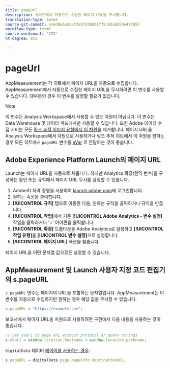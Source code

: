 ```yaml
---
title: pageUrl
description: 사이트에서 자동으로 수집된 페이지 URL을 무시합니다.
translation-type: tm+mt
source-git-commit: ec6d8e6a3cef3a5fd38d91775c83ab95de47fd55
workflow-type: tm+mt
source-wordcount: '272'
ht-degree: 81%

---
```



# pageUrl

AppMeasurement는 각 히트에서 페이지 URL을 자동으로 수집합니다. AppMeasurement에서 자동으로 수집한 페이지 URL을 무시하려면 이 변수를 사용할 수 있습니다. 대부분의 경우 이 변수를 설정할 필요가 없습니다.

>[!NOTE]
>
>이 변수는 Analysis Workspace에서 사용할 수 있는 차원이 아닙니다. 이 변수는 Data Warehouse 및 데이터 피드에서만 사용할 수 있습니다. 또한 Adobe 데이터 수집 서버는 모든 [링크 추적 이미지 요청에서 이 차원을](/help/implement/vars/functions/tl-method.md) 제거합니다. 페이지 URL을 Analysis Workspace에서 차원으로 사용하거나 링크 추적 히트에서 이 차원을 원하는 경우 모든 히트에서 `pageURL` 변수를 [eVar](evar.md) 로 전달하는 것이 좋습니다.

## Adobe Experience Platform Launch의 페이지 URL

Launch는 페이지 URL을 자동으로 채웁니다. 하지만 Analytics 확장(전역 변수)을 구성하는 동안 또는 규칙에서 페이지 URL 무시를 설정할 수 있습니다.

1. AdobeID 자격 증명을 사용하여 [launch.adobe.com](https://launch.adobe.com)에 로그인합니다.
2. 원하는 속성을 클릭합니다.
3. **[!UICONTROL 규칙]** 탭으로 이동한 다음, 원하는 규칙을 클릭하거나 규칙을 만듭니다.
4. **[!UICONTROL 작업]**&#x200B;에서 기존 **[!UICONTROL Adobe Analytics - 변수 설정]** 작업을 클릭하거나 &#39;+&#39; 아이콘을 클릭합니다.
5. **[!UICONTROL 확장]** 드롭다운을 Adobe Analytics로 설정하고 **[!UICONTROL 작업 유형]**&#x200B;을 **[!UICONTROL 변수 설정]**&#x200B;으로 설정합니다.
6. **[!UICONTROL 페이지 URL]** 섹션을 찾습니다.

페이지 URL을 어떤 문자열 값으로든 설정할 수 있습니다.

## AppMeasurement 및 Launch 사용자 지정 코드 편집기의 s.pageURL

`s.pageURL` 변수는 페이지의 URL을 포함하는 문자열입니다. AppMeasurement는 이 변수를 자동으로 수집하지만 원하는 경우 해당 값을 무시할 수 있습니다.

```js
s.pageURL = "https://example.com";
```

보고서에서 페이지 URL을 차원으로 사용하려면 구현에서 다음 내용을 사용하는 것이 좋습니다.

```js
// Set eVar1 to page URL without protocol or query strings
s.eVar1 = window.location.hostname + window.location.pathname;
```

`digitalData` 데이터 [레이어를 사용하는 경우](../../prepare/data-layer.md):

```js
s.pageURL = digitalData.page.pageInfo.destinationURL;
```
